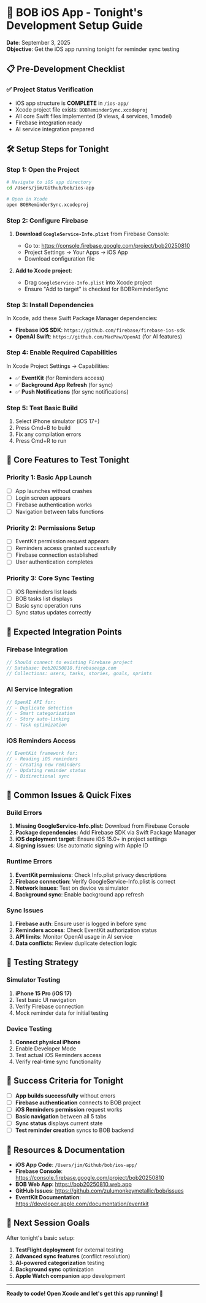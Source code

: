 # 🚀 BOB iOS App - Tonight's Development Setup Guide

**Date**: September 3, 2025  
**Objective**: Get the iOS app running tonight for reminder sync testing

## 📋 Pre-Development Checklist

### ✅ **Project Status Verification**
- iOS app structure is **COMPLETE** in `/ios-app/`
- Xcode project file exists: `BOBReminderSync.xcodeproj`
- All core Swift files implemented (9 views, 4 services, 1 model)
- Firebase integration ready
- AI service integration prepared

## 🛠️ **Setup Steps for Tonight**

### **Step 1: Open the Project**
```bash
# Navigate to iOS app directory
cd /Users/jim/Github/bob/ios-app

# Open in Xcode
open BOBReminderSync.xcodeproj
```

### **Step 2: Configure Firebase**
1. **Download `GoogleService-Info.plist`** from Firebase Console:
   - Go to: https://console.firebase.google.com/project/bob20250810
   - Project Settings → Your Apps → iOS App
   - Download configuration file

2. **Add to Xcode project**:
   - Drag `GoogleService-Info.plist` into Xcode project
   - Ensure "Add to target" is checked for BOBReminderSync

### **Step 3: Install Dependencies**
In Xcode, add these Swift Package Manager dependencies:
- **Firebase iOS SDK**: `https://github.com/firebase/firebase-ios-sdk`
- **OpenAI Swift**: `https://github.com/MacPaw/OpenAI` (for AI features)

### **Step 4: Enable Required Capabilities**
In Xcode Project Settings → Capabilities:
- ✅ **EventKit** (for Reminders access)
- ✅ **Background App Refresh** (for sync)
- ✅ **Push Notifications** (for sync notifications)

### **Step 5: Test Basic Build**
1. Select iPhone simulator (iOS 17+)
2. Press Cmd+B to build
3. Fix any compilation errors
4. Press Cmd+R to run

## 🎯 **Core Features to Test Tonight**

### **Priority 1: Basic App Launch**
- [ ] App launches without crashes
- [ ] Login screen appears
- [ ] Firebase authentication works
- [ ] Navigation between tabs functions

### **Priority 2: Permissions Setup**
- [ ] EventKit permission request appears
- [ ] Reminders access granted successfully
- [ ] Firebase connection established
- [ ] User authentication completes

### **Priority 3: Core Sync Testing**
- [ ] iOS Reminders list loads
- [ ] BOB tasks list displays
- [ ] Basic sync operation runs
- [ ] Sync status updates correctly

## 🔧 **Expected Integration Points**

### **Firebase Integration**
```swift
// Should connect to existing Firebase project
// Database: bob20250810.firebaseapp.com
// Collections: users, tasks, stories, goals, sprints
```

### **AI Service Integration**
```swift
// OpenAI API for:
// - Duplicate detection
// - Smart categorization
// - Story auto-linking
// - Task optimization
```

### **iOS Reminders Access**
```swift
// EventKit framework for:
// - Reading iOS reminders
// - Creating new reminders
// - Updating reminder status
// - Bidirectional sync
```

## 🚨 **Common Issues & Quick Fixes**

### **Build Errors**
1. **Missing GoogleService-Info.plist**: Download from Firebase Console
2. **Package dependencies**: Add Firebase SDK via Swift Package Manager
3. **iOS deployment target**: Ensure iOS 15.0+ in project settings
4. **Signing issues**: Use automatic signing with Apple ID

### **Runtime Errors**
1. **EventKit permissions**: Check Info.plist privacy descriptions
2. **Firebase connection**: Verify GoogleService-Info.plist is correct
3. **Network issues**: Test on device vs simulator
4. **Background sync**: Enable background app refresh

### **Sync Issues**
1. **Firebase auth**: Ensure user is logged in before sync
2. **Reminders access**: Check EventKit authorization status
3. **API limits**: Monitor OpenAI usage in AI service
4. **Data conflicts**: Review duplicate detection logic

## 📱 **Testing Strategy**

### **Simulator Testing**
1. **iPhone 15 Pro (iOS 17)**
2. Test basic UI navigation
3. Verify Firebase connection
4. Mock reminder data for initial testing

### **Device Testing**
1. **Connect physical iPhone**
2. Enable Developer Mode
3. Test actual iOS Reminders access
4. Verify real-time sync functionality

## 🎉 **Success Criteria for Tonight**

- [ ] **App builds successfully** without errors
- [ ] **Firebase authentication** connects to BOB project
- [ ] **iOS Reminders permission** request works
- [ ] **Basic navigation** between all 5 tabs
- [ ] **Sync status** displays current state
- [ ] **Test reminder creation** syncs to BOB backend

## 🔗 **Resources & Documentation**

- **iOS App Code**: `/Users/jim/Github/bob/ios-app/`
- **Firebase Console**: https://console.firebase.google.com/project/bob20250810
- **BOB Web App**: https://bob20250810.web.app
- **GitHub Issues**: https://github.com/zulumonkeymetallic/bob/issues
- **EventKit Documentation**: https://developer.apple.com/documentation/eventkit

## 🚀 **Next Session Goals**

After tonight's basic setup:
1. **TestFlight deployment** for external testing
2. **Advanced sync features** (conflict resolution)
3. **AI-powered categorization** testing
4. **Background sync** optimization
5. **Apple Watch companion** app development

---

**Ready to code! Open Xcode and let's get this app running! 🎯**
